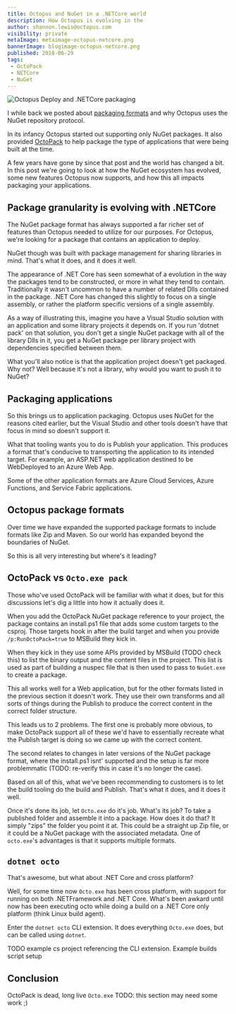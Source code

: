 ```yaml
---
title: Octopus and NuGet in a .NETCore world
description: How Octopus is evolving in the 
author: shannon.lewis@octopus.com
visibility: private
metaImage: metaimage-octopus-netcore.png
bannerImage: blogimage-octopus-netcore.png
published: 2018-06-29
tags:
 - OctoPack
 - NETCore
 - NuGet
---
```


![Octopus Deploy and .NETCore packaging](blogimage-octopus-netcore.png)

I while back we posted about [packaging formats](https://octopus.com/blog/wanted-universal-packaging-format) and why Octopus uses the NuGet repository protocol.

In its infancy Octopus started out supporting only NuGet packages. It also provided [OctoPack](https://g.octopushq.com/ExternalToolOctoPack) to help package the type of applications that were being built at the time.

A few years have gone by since that post and the world has changed a bit. In this post we're going to look at how the NuGet ecosystem has evolved, some new features Octopus now supports, and how this all impacts packaging your applications.

## Package granularity is evolving with .NETCore

The NuGet package format has always supported a far richer set of features than Octopus needed to utilize for our purposes. For Octopus, we're looking for a package that contains an application to deploy.

NuGet though was built with package management for sharing libraries in mind. That's what it does, and it does it well.

The appearance of .NET Core has seen somewhat of a evolution in the way the packages tend to be constructed, or more in what they tend to contain. Traditionally it wasn't uncommon to have a number of related Dlls contained in the package. .NET Core has changed this slightly to focus on a single assembly, or rather the platform specific versions of a single assembly.

As a way of illustrating this, imagine you have a Visual Studio solution with an application and some library projects it depends on. If you run 'dotnet pack' on that solution, you don't get a single NuGet package with all of the library Dlls in it, you get a NuGet package per library project with dependencies specified between them.

What you'll also notice is that the application project doesn't get packaged. Why not? Well because it's not a library, why would you want to push it to NuGet?

## Packaging applications

So this brings us to application packaging. Octopus uses NuGet for the reasons cited earlier, but the Visual Studio and other tools doesn't have that focus in mind so doesn't support it.

What that tooling wants you to do is Publish your application. This produces a format that's conducive to transporting the application to its intended target. For example, an ASP.NET web application destined to be WebDeployed to an Azure Web App.

Some of the other application formats are Azure Cloud Services, Azure Functions, and Service Fabric applications.

## Octopus package formats

Over time we have expanded the supported package formats to include formats like Zip and Maven. So our world has expanded beyond the boundaries of NuGet.

So this is all very interesting but where's it leading?

## OctoPack vs `Octo.exe pack`

Those who've used OctoPack will be familiar with what it does, but for this discussions let's dig a little into how it actually does it.

When you add the OctoPack NuGet package reference to your project, the package contains an install.ps1 file that adds some custom targets to the csproj. Those targets hook in after the build target and when you provide `/p:RunOctoPack=true` to MSBuild they kick in.

When they kick in they use some APIs provided by MSBuild (TODO check this) to list the binary output and the content files in the project. This list is used as part of building a nuspec file that is then used to pass to `NuGet.exe` to create a package.

This all works well for a Web application, but for the other formats listed in the previous section it doesn't work. They use their own transforms and all sorts of things during the Publish to produce the correct content in the correct folder structure.

This leads us to 2 problems. The first one is probably more obvious, to make OctoPack support all of these we'd have to essentially recreate what the Publish target is doing so we came up with the correct content.

The second relates to changes in later versions of the NuGet package format, where the install.ps1 isnt' supported and the setup is far more problemmatic (TODO: re-verify this in case it's no longer the case).

Based on all of this, what we've been recommending to customers is to let the build tooling do the build and Publish. That's what it does, and it does it well.

Once it's done its job, let `Octo.exe` do it's job. What's its job? To take a published folder and assemble it into a package. How does it do that? It simply "zips" the folder you point it at. This could be a straight up Zip file, or it could be a NuGet package with the associated metadata. One of `octo.exe`'s advantages is that it supports multiple formats.

## `dotnet octo`

That's awesome, but what about .NET Core and cross platform?

Well, for some time now `Octo.exe` has been cross platform, with support for running on both .NETFramework and .NET Core. What's been awkard until now has been executing octo while doing a build on a .NET Core only platform (think Linux build agent).

Enter the `dotnet octo` CLI extension. It does everything `Octo.exe` does, but can be called using `dotnet`.

TODO example cs project referencing the CLI extension. Example builds script setup

## Conclusion

OctoPack is dead, long live `Octo.exe`
TODO: this section may need some work ;)